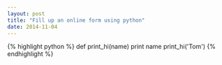 ```yaml
---
layout: post
title: "Fill up an online form using python"
date: 2014-11-04
---
```

{% highlight python %}
def print_hi(name)
  print name
print_hi('Tom')
{% endhighlight %}

